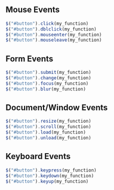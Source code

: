 ## Mouse Events
```js
$("#button").click(my_function)
$("#button").dblclick(my_function)
$("#button").mouseenter(my_function)
$("#button").mouseleave(my_function)
```


## Form Events
```js
$("#button").submit(my_function)
$("#button").change(my_function)
$("#button").focus(my_function)
$("#button").blur(my_function)
```


## Document/Window Events
```js
$("#button").resize(my_function)
$("#button").scroll(my_function)
$("#button").load(my_function)
$("#button").unload(my_function)
```


## Keyboard Events
```js
$("#button").keypress(my_function)
$("#button").keydown(my_function)
$("#button").keyup(my_function)
```
